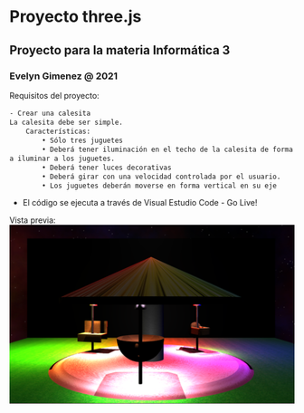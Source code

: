 # Proyecto three.js
## Proyecto para la materia Informática 3
### Evelyn Gimenez @ 2021

Requisitos del proyecto: 

    - Crear una calesita
    La calesita debe ser simple.
        Características:
            • Sólo tres juguetes
            • Deberá tener iluminación en el techo de la calesita de forma a iluminar a los juguetes.
            • Deberá tener luces decorativas
            • Deberá girar con una velocidad controlada por el usuario.
            • Los juguetes deberán moverse en forma vertical en su eje
         
* El código se ejecuta a través de Visual Estudio Code - Go Live! 

Vista previa: 
![Calesita-Preview](preview/vista_previa.png)



